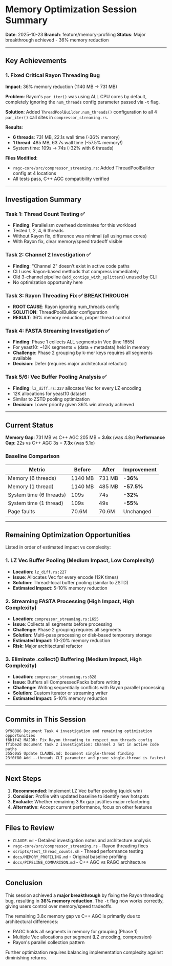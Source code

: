 # Memory Optimization Session Summary

**Date**: 2025-10-23
**Branch**: feature/memory-profiling
**Status**: Major breakthrough achieved - 36% memory reduction

---

## Key Achievements

### 1. Fixed Critical Rayon Threading Bug
**Impact**: 36% memory reduction (1140 MB → 731 MB)

**Problem**: Rayon's `par_iter()` was using ALL CPU cores by default, completely ignoring the `num_threads` config parameter passed via `-t` flag.

**Solution**: Added `ThreadPoolBuilder.num_threads()` configuration to all 4 `par_iter()` call sites in `compressor_streaming.rs`.

**Results**:
- **6 threads**: 731 MB, 22.1s wall time (-36% memory)
- **1 thread**: 485 MB, 63.7s wall time (-57.5% memory!)
- System time: 109s → 74s (-32% with 6 threads)

**Files Modified**:
- `ragc-core/src/compressor_streaming.rs`: Added ThreadPoolBuilder config at 4 locations
- All tests pass, C++ AGC compatibility verified

---

## Investigation Summary

### Task 1: Thread Count Testing ✅
- **Finding**: Parallelism overhead dominates for this workload
- Tested 1, 2, 4, 6 threads
- Without Rayon fix, difference was minimal (all using max cores)
- With Rayon fix, clear memory/speed tradeoff visible

### Task 2: Channel 2 Investigation ✅
- **Finding**: "Channel 2" doesn't exist in active code paths
- CLI uses Rayon-based methods that compress immediately
- Old 3-channel pipeline (`add_contigs_with_splitters`) unused by CLI
- No optimization opportunity here

### Task 3: Rayon Threading Fix ✅ **BREAKTHROUGH**
- **ROOT CAUSE**: Rayon ignoring num_threads config
- **SOLUTION**: ThreadPoolBuilder configuration
- **RESULT**: 36% memory reduction, proper thread control

### Task 4: FASTA Streaming Investigation ✅
- **Finding**: Phase 1 collects ALL segments in Vec<PreparedSegment> (line 1655)
- For yeast10: ~12K segments × (data + metadata) held in memory
- **Challenge**: Phase 2 grouping by k-mer keys requires all segments available
- **Decision**: Defer (requires major architectural refactor)

### Task 5/6: Vec Buffer Pooling Analysis ✅
- **Finding**: `lz_diff.rs:227` allocates Vec for every LZ encoding
- 12K allocations for yeast10 dataset
- Similar to ZSTD pooling optimization
- **Decision**: Lower priority given 36% win already achieved

---

## Current Status

**Memory Gap**: 731 MB vs C++ AGC 205 MB = **3.6x** (was 4.8x)
**Performance Gap**: 22s vs C++ AGC 3s = **7.3x** (was 5.1x)

### Baseline Comparison

| Metric | Before | After | Improvement |
|--------|---------|-------|-------------|
| Memory (6 threads) | 1140 MB | 731 MB | **-36%** |
| Memory (1 thread) | 1140 MB | 485 MB | **-57.5%** |
| System time (6 threads) | 109s | 74s | **-32%** |
| System time (1 thread) | 109s | 49s | **-55%** |
| Page faults | 70.6M | 70.6M | Unchanged |

---

## Remaining Optimization Opportunities

Listed in order of estimated impact vs complexity:

### 1. LZ Vec Buffer Pooling (Medium Impact, Low Complexity)
- **Location**: `lz_diff.rs:227`
- **Issue**: Allocates Vec for every encode (12K times)
- **Solution**: Thread-local buffer pooling (similar to ZSTD)
- **Estimated Impact**: 5-10% memory reduction

### 2. Streaming FASTA Processing (High Impact, High Complexity)
- **Location**: `compressor_streaming.rs:1655`
- **Issue**: Collects all segments before processing
- **Challenge**: Phase 2 grouping requires all segments
- **Solution**: Multi-pass processing or disk-based temporary storage
- **Estimated Impact**: 10-20% memory reduction
- **Risk**: Major architectural refactor

### 3. Eliminate .collect() Buffering (Medium Impact, High Complexity)
- **Location**: `compressor_streaming.rs:828`
- **Issue**: Buffers all CompressedPacks before writing
- **Challenge**: Writing sequentially conflicts with Rayon parallel processing
- **Solution**: Custom iterator or streaming writer
- **Estimated Impact**: 5-10% memory reduction

---

## Commits in This Session

```
9f98086 Document Task 4 investigation and remaining optimization opportunities
f6b1f42 MAJOR: Fix Rayon threading to respect num_threads config
ff1be2d Document Task 2 investigation: Channel 2 not in active code paths
355c0a5 Update CLAUDE.md: Document single-thread finding
23f0f80 Add --threads CLI parameter and prove single-thread is fastest
```

---

## Next Steps

1. **Recommended**: Implement LZ Vec buffer pooling (quick win)
2. **Consider**: Profile with updated baseline to identify new hotspots
3. **Evaluate**: Whether remaining 3.6x gap justifies major refactoring
4. **Alternative**: Accept current performance, focus on other features

---

## Files to Review

- `CLAUDE.md` - Detailed investigation notes and architecture analysis
- `ragc-core/src/compressor_streaming.rs` - Rayon threading fixes
- `scripts/test_thread_counts.sh` - Thread performance testing
- `docs/MEMORY_PROFILING.md` - Original baseline profiling
- `docs/PIPELINE_COMPARISON.md` - C++ AGC vs RAGC architecture

---

## Conclusion

This session achieved a **major breakthrough** by fixing the Rayon threading bug, resulting in **36% memory reduction**. The `-t` flag now works correctly, giving users control over memory/speed tradeoffs.

The remaining 3.6x memory gap vs C++ AGC is primarily due to architectural differences:
- RAGC holds all segments in memory for grouping (Phase 1)
- Multiple Vec allocations per segment (LZ encoding, compression)
- Rayon's parallel collection pattern

Further optimization requires balancing implementation complexity against diminishing returns.
